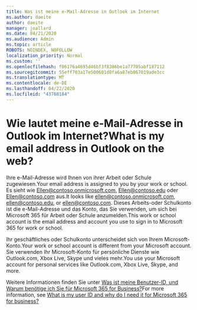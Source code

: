 ```yaml
---
title: Was ist meine e-Mail-Adresse in Outlook im Internet
ms.author: daeite
author: daeite
manager: joallard
ms.date: 04/21/2020
ms.audience: Admin
ms.topic: article
ROBOTS: NOINDEX, NOFOLLOW
localization_priority: Normal
ms.custom: ''
ms.openlocfilehash: f06176a4695d46bf3f8386be1a77705abf187112
ms.sourcegitcommit: 55eff703a17e500681d8fa6a87eb067019ade3cc
ms.translationtype: MT
ms.contentlocale: de-DE
ms.lasthandoff: 04/22/2020
ms.locfileid: "43768184"
---
```

# <a name="what-is-my-email-address-in-outlook-on-the-web"></a><span data-ttu-id="f075f-102">Wie lautet meine e-Mail-Adresse in Outlook im Internet?</span><span class="sxs-lookup"><span data-stu-id="f075f-102">What is my email address in Outlook on the web?</span></span>

<span data-ttu-id="f075f-103">Ihre e-Mail-Adresse wird Ihnen von ihrer Arbeit oder Schule zugewiesen.</span><span class="sxs-lookup"><span data-stu-id="f075f-103">Your email address is assigned to you by your work or school.</span></span> <span data-ttu-id="f075f-104">Es sieht wie Ellen@contoso.onmicrosoft.com, Ellen@contoso.edu oder Ellen@contoso.com aus.</span><span class="sxs-lookup"><span data-stu-id="f075f-104">It looks like ellen@contoso.onmicrosoft.com, ellen@contoso.edu, or ellen@contoso.com.</span></span> <span data-ttu-id="f075f-105">Dieses Arbeits-oder Schulkonto ist die e-Mail-Adresse und das Konto, das Sie verwenden, um sich bei Microsoft 365 für Arbeit oder Schule anzumelden.</span><span class="sxs-lookup"><span data-stu-id="f075f-105">This work or school account is the email address and account you use to sign in to Microsoft 365 for work or school.</span></span>

<span data-ttu-id="f075f-106">Ihr geschäftliches oder Schulkonto unterscheidet sich von Ihrem Microsoft-Konto.</span><span class="sxs-lookup"><span data-stu-id="f075f-106">Your work or school account is different from your Microsoft account.</span></span> <span data-ttu-id="f075f-107">Sie verwenden Ihr Microsoft-Konto für persönliche Dienste wie Outlook.com, Xbox Live, Skype und vieles mehr.</span><span class="sxs-lookup"><span data-stu-id="f075f-107">You use your Microsoft account for personal services like Outlook.com, Xbox Live, Skype, and more.</span></span>

<span data-ttu-id="f075f-108">Weitere Informationen finden Sie unter [Was ist meine Benutzer-ID, und Warum benötige ich Sie für Microsoft 365 for Business?](https://support.office.com/article/37da662b-5da6-4b56-a091-2731b2ecc8b4)</span><span class="sxs-lookup"><span data-stu-id="f075f-108">For more information, see [What is my user ID and why do I need it for Microsoft 365 for business?](https://support.office.com/article/37da662b-5da6-4b56-a091-2731b2ecc8b4)</span></span>